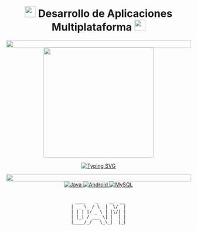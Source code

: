 <div align="center">

# <img src="https://media.giphy.com/media/iIqmM5tTjmpOB9mpbn/giphy.gif" width="30"> Desarrollo de Aplicaciones Multiplataforma <img src="https://media.giphy.com/media/iIqmM5tTjmpOB9mpbn/giphy.gif" width="30">

<img src="https://i.imgur.com/dBaSKWF.gif" height="20" width="100%">

<img src="https://media.giphy.com/media/f3iwJFOVOwuy7K6FFw/giphy.gif" width="300">

<br>

[![Typing SVG](https://readme-typing-svg.herokuapp.com?font=Fira+Code&size=25&pause=1000&color=00F7EE&center=true&vCenter=true&width=435&lines=Java+%7C+Android+%7C+Multiplataforma)](https://git.io/typing-svg)

<img src="https://i.imgur.com/dBaSKWF.gif" height="20" width="100%">

<a href="https://www.java.com" target="_blank">
  <img src="https://img.shields.io/badge/Java-ED8B00?style=for-the-badge&logo=java&logoColor=white" alt="Java">
</a>
<a href="https://developer.android.com" target="_blank">
  <img src="https://img.shields.io/badge/Android-3DDC84?style=for-the-badge&logo=android&logoColor=white" alt="Android">
</a>
<a href="https://www.mysql.com/" target="_blank">
  <img src="https://img.shields.io/badge/MySQL-00000F?style=for-the-badge&logo=mysql&logoColor=white" alt="MySQL">
</a>

<br>
<br>

```ascii
 ____    _    __  __
|  _ \  / \  |  \/  |
| | | |/ _ \ | |\/| |
| |_| / ___ \| |  | |
|____/_/   \_\_|  |_|

